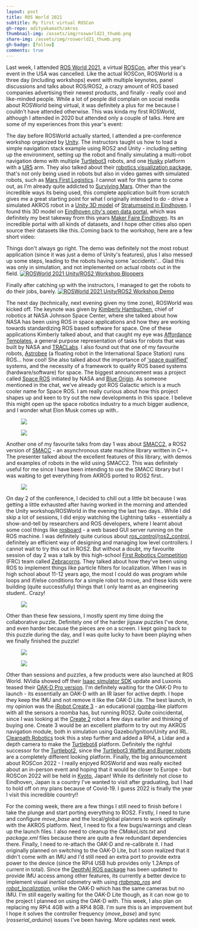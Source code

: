 ```yaml
---
layout: post
title: ROS World 2021
subtitle: My first virtual ROSCon
gh-repo: adityakamath/akros
thumbnail-img: /assets/img/rosworld21_thumb.png
share-img: /assets/img/rosworld21_thumb.png
gh-badge: [follow]
comments: true
---
```


Last week, I attended [ROS World 2021](https://roscon.ros.org/world/2021/), a virtual [ROSCon](https://roscon.ros.org/), after this year's event in the USA was cancelled. Like the actual ROSCon, ROSWorld is a three day (including workshops) event with multiple keynotes, panel discussions and talks about ROS/ROS2, a crazy amount of ROS based companies advertising their newest products, and finally - really cool and like-minded people. While a lot of people did complain on social media about ROSWorld being virtual, it was definitely a plus for me because I couldn't have attended otherwise. This was kinda my first ROSWorld, although I attended in 2020 but attended only a couple of talks. Here are some of my experiences from this year's event:

The day before ROSWorld actually started, I attended a pre-conference workshop organized by [Unity](https://unity.com/solutions/automotive-transportation-manufacturing/robotics). The instructors taught us how to load a simple navigation stack example using ROS2 and Unity - including setting up the environment, setting up the robot and finally simulating a multi-robot navigation demo with multiple [Turtlebot3](https://emanual.robotis.com/docs/en/platform/turtlebot3/overview/) robots, and one [Husky](https://clearpathrobotics.com/husky-unmanned-ground-vehicle-robot/) platform with a [UR5](https://www.universal-robots.com/products/ur5-robot/) arm. They also talked about their [robotics visualization package](https://blog.unity.com/manufacturing/introducing-unity-robotics-visualizations-package), that's not only being used in robots but also in video games with simulated robots, such as [Mars First Logistics](https://www.reddit.com/r/Unity3D/comments/popg19/this_is_my_upcoming_game_mars_first_logistics_its/). I cannot wait for this game to come out, as I'm already quite addicted to [Surviving Mars](https://store.steampowered.com/app/464920/Surviving_Mars/). Other than the incredible ways its being used, this complete application built from scratch gives me a great starting point for what I originally intended to do - drive a simulated AKROS robot in a [Unity 3D model](https://data.eindhoven.nl/explore/dataset/unity-3d-model-van-stratumseind/information/) of [Stratumseind in Eindhoven](https://www.google.com/maps/place/Stratumseind,+Eindhoven,+Netherlands/@51.4364052,5.4796286,17z/data=!3m1!4b1!4m5!3m4!1s0x47c6d90269e89215:0xc33cc2a3831aa020!8m2!3d51.4364052!4d5.4818173). I found this 3D model on [Eindhoven city's open data portal](https://data.eindhoven.nl/pages/home/), which was definitely my best takeway from this years [Maker Faire Eindhoven](https://eindhoven.makerfaire.com/en/en-homepagina/). Its an incredible portal with all kinds of datasets, and I hope other cities also open source their datasets like this..Coming back to the workshop, here are a few short video:

Things don't always go right. The demo was definitely not the most robust application (since it was just a demo of Unity's features), plus I also messed up some steps, leading to the robots having some 'accidents'... Glad this was only in simulation, and not implemented on actual robots out in the field. 
[![ROSWorld 2021 Unity/ROS2 Workshop Bloopers](https://adityakamath.github.io/assets/img/rosworld21_unity_bloopers_ss.png)](https://youtu.be/53S-2Vqrh1g "[ROSWorld 2021 Unity/ROS2 Workshop Bloopers")

Finally after catching up with the instructors, I managed to get the robots to do their jobs, barely.
[![ROSWorld 2021 Unity/ROS2 Workshop Demo](https://adityakamath.github.io/assets/img/rosworld21_unity_demo_ss.png)](https://youtu.be/T1TiuL8vyFI "[ROSWorld 2021 Unity/ROS2 Workshop Demo")
  
The next day (technically, next evening given my time zone), ROSWorld was kicked off. The keynote was given by [Kimberly Hambuchen](https://www.youtube.com/watch?v=9DAfceVoQC0), chief of robotics at NASA Johnson Space Center, where she talked about how NASA has been using ROS in space applications and how they are working towards standardizing ROS based software for space. One of these applications Kimberly talked about, and that caught my eye was [Affordance Templates](https://traclabs.com/projects/affordance-templates/), a general purpose representation of tasks for robots that was built by NASA and [TRACLabs](https://traclabs.com/). I also found out that one of my favourite robots, [Astrobee](https://www.youtube.com/watch?v=hk-1j3sXTqA) (a floating robot in the International Space Station) runs ROS... how cool! She also talked about the importance of ['space qualified'](https://www.linkedin.com/pulse/what-space-qualified-jack-shelton/) systems, and the necessity of a framework to qualify ROS based systems (hardware/software) for space. The biggest announcement was a project called [Space ROS](https://ntrs.nasa.gov/api/citations/20130013586/downloads/20130013586.pdf) initiated by NASA and [Blue Origin](https://www.blueorigin.com/). As someone mentioned in the chat, we've already got ROS Galactic which is a much cooler name for Space ROS. I am really curious about how this project shapes up and keen to try out the new developments in this space. I believe this might open up the space robotics industry to a much bigger audience, and I wonder what Elon Musk comes up with..
  
<figure class="aligncenter">
	<img src="https://adityakamath.github.io/assets/img/rosworld21_nasa1.png" />
</figure>
  
<figure class="aligncenter">
	<img src="https://adityakamath.github.io/assets/img/rosworld21_nasa2.png" />
</figure>
  
Another one of my favourite talks from day 1 was about [SMACC2](https://github.com/robosoft-ai/SMACC2), a ROS2 version of [SMACC](https://smacc.dev/) - an asynchronous state machine library written in C++. The presenter talked about the excellent features of this library, with demos and examples of robots in the wild using SMACC2. This was definitely useful for me since I have been intending to use the SMACC library but I was waiting to get everything from AKROS ported to ROS2 first..
  
<figure class="aligncenter">
	<img src="https://adityakamath.github.io/assets/img/rosworld21_smacc2.png" />
</figure>
  
On day 2 of the conference, I decided to chill out a little bit because I was getting a little exhausted after having worked in the morning and attended the Unity workshop/ROSWorld in the evening the last two days.. While I did skip a lot of sessions, I did enjoy watching the Lightning talks - essentially a show-and-tell by researchers and ROS developers, where I learnt about some cool things like [rosboard](https://github.com/dheera/rosboard) - a web based GUI server running on the ROS machine. I was definitely quite curious about [ros_control](http://wiki.ros.org/ros_control)/[ros2_control](http://control.ros.org/), definitely an efficient way of designing and managing low level controllers. I cannot wait to try this out in ROS2. But without a doubt, my favourite session of day 2 was a talk by this high-school [First Robotics Competition](https://www.firstinspires.org/robotics/frc) (FRC) team called [Zebracorns](https://team900.org/#:~:text=The%20mission%20of%20The%20Zebracorns,be%20exceptional%20innovators%20and%20leaders.&text=The%20Zebracorns%20is%20a%20high,School%20of%20Science%20and%20Mathematics.). They talked about how they've been using ROS to implement things like particle filters for localization. When I was in high school about 11-12 years ago, the most I could do was program while loops and if/else conditions for a simple robot to move, and these kids were building (quite successfully) things that I only learnt as an engineering student.. Crazy!
  
<figure class="aligncenter">
	<img src="https://adityakamath.github.io/assets/img/rosworld21_ros2_control.png" />
</figure>
  
Other than these few sessions, I mostly spent my time doing the collaborative puzzle. Definitely one of the harder jigsaw puzzles I've done, and even harder because the pieces are on a screen. I kept going back to this puzzle during the day, and I was quite lucky to have been playing when we finally finished the puzzle!
  
<figure class="aligncenter">
	<img src="https://adityakamath.github.io/assets/img/rosworld21_puzzle_unfinished.png" />
</figure>
  
<figure class="aligncenter">
	<img src="https://adityakamath.github.io/assets/img/rosworld21_puzzle_finished.jpg" />
</figure>
  
Other than sessions and puzzles, a few products were also launched at ROS World. NVidia showed off their [Isaac simulator SDK](https://developer.nvidia.com/isaac-sim) update and Luxonis teased their [OAK-D Pro version](https://www.hackster.io/news/luxonis-teases-oak-d-pro-oak-d-pro-poe-smart-cameras-with-gigabit-ethernet-active-depth-sensing-f690999ff7c2). I'm definitely waiting for the OAK-D Pro to launch - its essentially an OAK-D with an IR laser for active depth. I hope they keep the IMU and not remove it like the OAK-D Lite. The best launch, in my opinion was the [iRobot Create 3](https://edu.irobot.com/create3) - an educational [roomba](https://www.irobot.co.uk/roomba)-like platform with all the sensors a roomba has, but running ROS2. Quite coincidental, since I was looking at the [Create 2](https://edu.irobot.com/what-we-offer/create-robot) robot a few days earlier and thinking of buying one. Create 3 would be an excellent platform to try out my AKROS navigation module, both in simulation using Gazebo/Ignition/Unity and IRL. [Clearpath Robotics](https://clearpathrobotics.com/) took this a step further and added a RPi4, a Lidar and a depth camera to make the [Turtlebot4](https://www.therobotreport.com/turtlebot-4-re-designed-ground-up-ros-2/) platform. Definitely the righful successor for the [Turtlebot2](https://www.turtlebot.com/turtlebot2/), since the [Turtlebot3 Waffle and Burger robots](https://emanual.robotis.com/docs/en/platform/turtlebot3/overview/) are a completely different looking platform. Finally, the big announcement about ROSCon 2022 - I really enjoyed ROSWorld and was really excited about an in-person event and hoping that it would be closer to Europe - but ROSCon 2022 will be held in [Kyoto](https://kyoto.travel/en/), Japan! While its definitely not close to Eindhoven, Japan is a country I've wanted to visit after graduating, but I had to hold off on my plans because of Covid-19. I guess 2022 is finally the year I visit this incredible country!!
  
For the coming week, there are a few things I still need to finish before I take the plunge and start porting everything to ROS2. Firstly, I need to tune and configure *move_base* and the local/global planners to work optimally with the AKROS platform. Next, I need to fix a few bugs/warnings and clean up the launch files. I also need to cleanup the *CMakeLists.txt* and *package.xml* files because there are quite a few redundant dependencies there. Finally, I need to re-attach the OAK-D and re-calibrate it. I had originally planned on switching to the OAK-D Lite, but I soon realized that it didn't come with an IMU and I'd still need an extra port to provide extra power to the device (since the RPi4 USB hub provides only 1.2Amps of current in total). Since the [DepthAI ROS package](https://github.com/luxonis/depthai-ros) has been updated to provide IMU access among other features, its currently a better device to implement visual *inertial* odometry with using [*rtabmap_ros*](http://wiki.ros.org/rtabmap_ros#stereo_odometry) and [*robot_localization*](http://wiki.ros.org/robot_localization), unlike the OAK-D which has the same cameras but no IMU. I'm still eagerly waiting for the OAK-D Lite though, as it can now go to the project I planned on using the OAK-D with. This week, I also plan on replacing my RPi4 4GB with a RPi4 8GB. I'm sure this is an improvement but I hope it solves the controller frequency (*move_base*) and sync (*rosserial_arduino*) issues I've been having. More updates next week.
